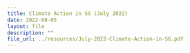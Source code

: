 ```yaml
---
title: Climate Action in SG (July 2022)
date: 2022-08-05
layout: file
description: ""
file_url: ../resources/July-2022-Climate-Action-in-SG.pdf
---
```

